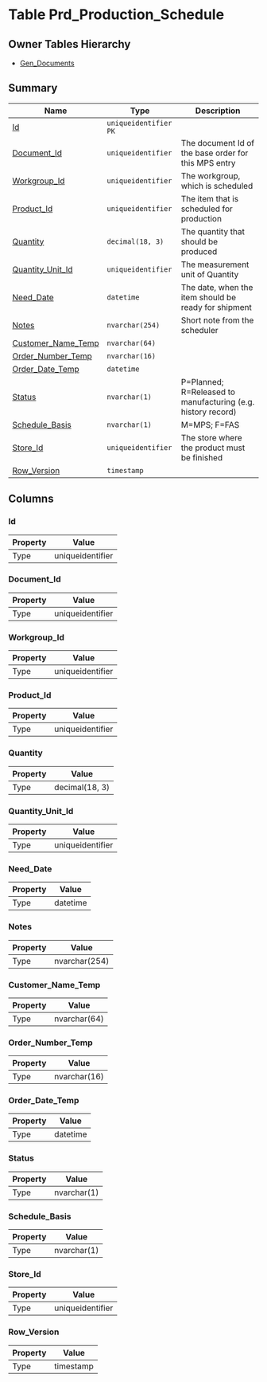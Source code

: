 # Table Prd_Production_Schedule


## Owner Tables Hierarchy

* [Gen_Documents](Gen_Documents.md)

## Summary

| Name | Type | Description |
| - | - | --- |
|[Id](#id)|`uniqueidentifier` `PK`||
|[Document_Id](#document_id)|`uniqueidentifier` |The document Id of the base order for this MPS entry|
|[Workgroup_Id](#workgroup_id)|`uniqueidentifier` |The workgroup, which is scheduled|
|[Product_Id](#product_id)|`uniqueidentifier` |The item that is scheduled for production|
|[Quantity](#quantity)|`decimal(18, 3)` |The quantity that should be produced|
|[Quantity_Unit_Id](#quantity_unit_id)|`uniqueidentifier` |The measurement unit of Quantity|
|[Need_Date](#need_date)|`datetime` |The date, when the item should be ready for shipment|
|[Notes](#notes)|`nvarchar(254)` |Short note from the scheduler|
|[Customer_Name_Temp](#customer_name_temp)|`nvarchar(64)` ||
|[Order_Number_Temp](#order_number_temp)|`nvarchar(16)` ||
|[Order_Date_Temp](#order_date_temp)|`datetime` ||
|[Status](#status)|`nvarchar(1)` |P=Planned; R=Released to manufacturing (e.g. history record)|
|[Schedule_Basis](#schedule_basis)|`nvarchar(1)` |M=MPS; F=FAS|
|[Store_Id](#store_id)|`uniqueidentifier` |The store where the product must be finished|
|[Row_Version](#row_version)|`timestamp` ||

## Columns

### Id

| Property | Value |
| - | - |
|Type|uniqueidentifier|

### Document_Id

| Property | Value |
| - | - |
|Type|uniqueidentifier|

### Workgroup_Id

| Property | Value |
| - | - |
|Type|uniqueidentifier|

### Product_Id

| Property | Value |
| - | - |
|Type|uniqueidentifier|

### Quantity

| Property | Value |
| - | - |
|Type|decimal(18, 3)|

### Quantity_Unit_Id

| Property | Value |
| - | - |
|Type|uniqueidentifier|

### Need_Date

| Property | Value |
| - | - |
|Type|datetime|

### Notes

| Property | Value |
| - | - |
|Type|nvarchar(254)|

### Customer_Name_Temp

| Property | Value |
| - | - |
|Type|nvarchar(64)|

### Order_Number_Temp

| Property | Value |
| - | - |
|Type|nvarchar(16)|

### Order_Date_Temp

| Property | Value |
| - | - |
|Type|datetime|

### Status

| Property | Value |
| - | - |
|Type|nvarchar(1)|

### Schedule_Basis

| Property | Value |
| - | - |
|Type|nvarchar(1)|

### Store_Id

| Property | Value |
| - | - |
|Type|uniqueidentifier|

### Row_Version

| Property | Value |
| - | - |
|Type|timestamp|


